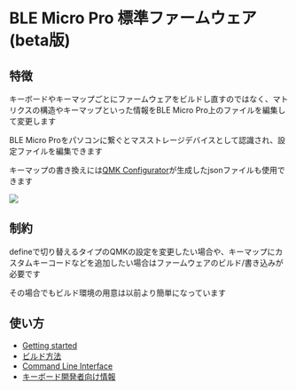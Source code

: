 # BLE Micro Pro 標準ファームウェア (beta版)

## 特徴
 キーボードやキーマップごとにファームウェアをビルドし直すのではなく、マトリクスの構造やキーマップといった情報をBLE Micro Pro上のファイルを編集して変更します

 BLE Micro Proをパソコンに繋ぐとマスストレージデバイスとして認識され、設定ファイルを編集できます

 キーマップの書き換えには[QMK Configurator](https://config.qmk.fm)が生成したjsonファイルも使用できます

 <img src="https://user-images.githubusercontent.com/43873124/64910835-cfccac80-d755-11e9-89d0-f8ec5114f2bd.png">
 
## 制約 
 defineで切り替えるタイプのQMKの設定を変更したい場合や、キーマップにカスタムキーコードなどを追加したい場合はファームウェアのビルド/書き込みが必要です

 その場合でもビルド環境の用意は以前より簡単になっています

## 使い方 
- [Getting started](doc/getting_started.md)
- [ビルド方法](doc/build_bmp_qmk_firmware.md)
- [Command Line Interface](doc/cli.md)
- [キーボード開発者向け情報](doc/define_new_keyboard.md)